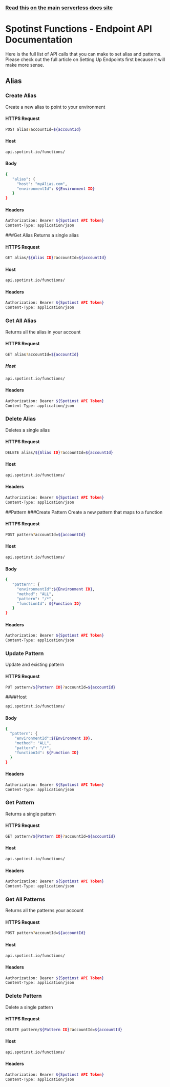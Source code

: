 <!--
title: Serverless Framework - Spotinst Functions Guide - Endpoint API Documentation
menuText: Endpoint API Documentation
menuOrder: 7
description: How to use the Endpoint API 
layout: Doc
-->

<!-- DOCS-SITE-LINK:START automatically generated -->
### [Read this on the main serverless docs site](https://www.serverless.com/framework/docs/providers/spotinst/guide/credentials)
<!-- DOCS-SITE-LINK:END -->

# Spotinst Functions - Endpoint API Documentation

Here is the full list of API calls that you can make to set alias and patterns. Please check out the full article on Setting Up Endpoints first because it will make more sense. 

## Alias
### Create Alias
Create a new alias to point to your environment

#### HTTPS Request 
```bash
POST alias?accountId=${accountId}
```
#### Host
```bash
api.spotinst.io/functions/ 
```
#### Body
```bash
{
   "alias": {
     "host": "myAlias.com",
     "environmentId": ${Environment ID}
   }
}
```
#### Headers
```bash
Authorization: Bearer ${Spotinst API Token}
Content-Type: application/json
 ```

###Get Alias
Returns a single alias

#### HTTPS Request 
```bash
GET alias/${Alias ID}?accountId=${accountId}
```
#### Host
```bash
api.spotinst.io/functions/ 
```
#### Headers
```bash
Authorization: Bearer ${Spotinst API Token}
Content-Type: application/json
```

### Get All Alias
Returns all the alias in your account

#### HTTPS Request 
```bash
GET alias?accountId=${accountId}
```
##### Host
```bash
api.spotinst.io/functions/ 
```
#### Headers
```bash
Authorization: Bearer ${Spotinst API Token}
Content-Type: application/json
```

### Delete Alias
Deletes a single alias

#### HTTPS Request 
```bash
DELETE alias/${Alias ID}?accountId=${accountId}
```
#### Host
```bash
api.spotinst.io/functions/ 
```
#### Headers
```bash
Authorization: Bearer ${Spotinst API Token}
Content-Type: application/json
```


##Pattern
###Create Pattern
Create a new pattern that maps to a function

#### HTTPS Request 
```bash
POST pattern?accountId=${accountId}
```
#### Host
```bash
api.spotinst.io/functions/ 
```
#### Body
```bash
{
   "pattern": {
     "environmentId":${Environment ID},
     "method": "ALL",
     "pattern": "/*",
     "functionId": ${Function ID}
   }
}
```
#### Headers
```bash
Authorization: Bearer ${Spotinst API Token}
Content-Type: application/json
```

### Update Pattern
Update and existing pattern

#### HTTPS Request 
```bash
PUT pattern/${Pattern ID}?accountId=${accountId}
```
####Host
```bash
api.spotinst.io/functions/ 
```
#### Body
```bash
{
  "pattern": {
    "environmentId":${Environment ID},
    "method": "ALL",
    "pattern": "/*",
    "functionId": ${Function ID}
  }
}
```
#### Headers
```bash
Authorization: Bearer ${Spotinst API Token}
Content-Type: application/json
```

### Get Pattern
Returns a single pattern 

#### HTTPS Request 
```bash
GET pattern/${Pattern ID}?accountId=${accountId}
```
#### Host
```bash
api.spotinst.io/functions/ 
```
#### Headers
```bash
Authorization: Bearer ${Spotinst API Token}
Content-Type: application/json
```

### Get All Patterns
Returns all the patterns your account

#### HTTPS Request 
```bash 
POST pattern?accountId=${accountId}
```
#### Host
```bash
api.spotinst.io/functions/ 
```
#### Headers
```bash
Authorization: Bearer ${Spotinst API Token}
Content-Type: application/json
```

### Delete Pattern
Delete a single pattern

#### HTTPS Request 
```bash
DELETE pattern/${Pattern ID}?accountId=${accountId}
```
#### Host
```bash
api.spotinst.io/functions/ 
```
#### Headers
```bash
Authorization: Bearer ${Spotinst API Token}
Content-Type: application/json
```
